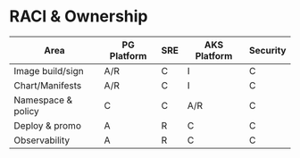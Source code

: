 # RACI & Ownership

| Area | PG Platform | SRE | AKS Platform | Security |
|------|-------------|-----|--------------|----------|
| Image build/sign | A/R | C | I | C |
| Chart/Manifests | A/R | C | I | C |
| Namespace & policy | C | C | A/R | C |
| Deploy & promo | A | R | C | C |
| Observability | A | R | C | C |
